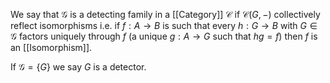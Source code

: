 We say that $\mathcal{G}$ is a detecting family in a [[Category]] $\mathcal{C}$
if $\mathcal{C}(G,-)$ collectively reflect isomorphisms 
i.e. if $f:A\to B$ is such that every $h:G\to B$ with $G\in \mathcal{G}$
factors uniquely through $f$ (a unique $g:A\to G$ such that $hg=f$)
then $f$ is an [[Isomorphism]].

If $\mathcal{G}=\{ G \}$ we say $G$ is a detector.